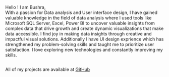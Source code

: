 

Hello ! I am Bushra, <br>
With a passion for Data analysis and User interface design, I have gained valuable knowledge in the field of data analysis where I used tools like Microsoft SQL Server, Excel, Power BI to uncover valuable insights from complex data that drive growth and create dynamic visualizations that make data accessible. I find joy in making data insights through creative and impactful visual solutions. Additionally I have UI design exprience which  has strengthened my problem-solving skills and taught me to prioritize user satisfaction. I love exploring new technologies and constantly improving my skills.

## 

All of my projects are available at <a href="https://github.com/Bushra1216?tab=repositories" target="_blank">GitHub</a></p> <br><br>




